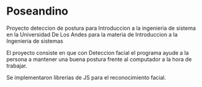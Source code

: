 # Poseandino
Proyecto deteccion de postura para Introduccion a la ingenieria de sistema en la Universidad De Los Andes para la materia de Introduccion a la Ingenieria de sistemas


El proyecto consiste en que con Deteccion facial el programa ayude a la persona a mantener una buena postura frente al computador a la hora de trabajar.


Se implementaron librerias de JS para el reconocimiento facial.
